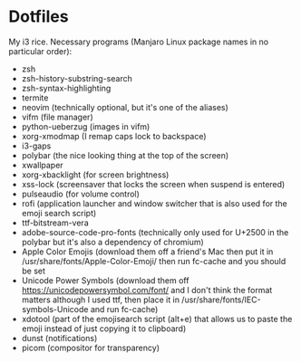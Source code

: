 # Dotfiles
My i3 rice.
Necessary programs (Manjaro Linux package names in no particular order):
 - zsh
 - zsh-history-substring-search
 - zsh-syntax-highlighting
 - termite
 - neovim (technically optional, but it's one of the aliases)
 - vifm (file manager)
 - python-ueberzug (images in vifm)
 - xorg-xmodmap (I remap caps lock to backspace)
 - i3-gaps
 - polybar (the nice looking thing at the top of the screen)
 - xwallpaper
 - xorg-xbacklight (for screen brightness)
 - xss-lock (screensaver that locks the screen when suspend is entered)
 - pulseaudio (for volume control)
 - rofi (application launcher and window switcher that is also used for the emoji search script)
 - ttf-bitstream-vera
 - adobe-source-code-pro-fonts (technically only used for U+2500 in the polybar but it's also a dependency of chromium)
 - Apple Color Emojis (download them off a friend's Mac then put it in /usr/share/fonts/Apple-Color-Emoji/ then run fc-cache and you should be set
 - Unicode Power Symbols (download them off https://unicodepowersymbol.com/font/ and I don't think the format matters although I used ttf, then place it in /usr/share/fonts/IEC-symbols-Unicode and run fc-cache)
 - xdotool (part of the emojisearch script (alt+e) that allows us to paste the emoji instead of just copying it to clipboard)
 - dunst (notifications)
 - picom (compositor for transparency)
